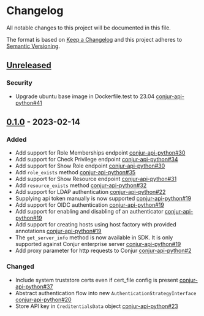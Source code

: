 # Changelog
All notable changes to this project will be documented in this file.

The format is based on [Keep a Changelog](http://keepachangelog.com/en/1.0.0/)
and this project adheres to [Semantic Versioning](http://semver.org/spec/v2.0.0.html).

## [Unreleased]

### Security
- Upgrade ubuntu base image in Dockerfile.test to 23.04
  [conjur-api-python#41](https://github.com/cyberark/conjur-api-python/pull/41)

## [0.1.0] - 2023-02-14

### Added
- Add support for Role Memberships endpoint
  [conjur-api-python#30](https://github.com/cyberark/conjur-api-python/pull/33)
- Add support for Check Privilege endpoint
  [conjur-api-python#34](https://github.com/cyberark/conjur-api-python/pull/34)
- Add support for Show Role endpoint
  [conjur-api-python#30](https://github.com/cyberark/conjur-api-python/pull/30)
- Add `role_exists` method
  [conjur-api-python#35](https://github.com/cyberark/conjur-api-python/pull/35)
- Add support for Show Resource endpoint
  [conjur-api-python#31](https://github.com/cyberark/conjur-api-python/pull/31)
- Add `resource_exists` method
  [conjur-api-python#32](https://github.com/cyberark/conjur-api-python/pull/32)
- Add support for LDAP authentication
  [conjur-api-python#22](https://github.com/cyberark/conjur-api-python/pull/22)
- Supplying api token manually is now supported
  [conjur-api-python#19](https://github.com/cyberark/conjur-api-python/pull/19)
- Add support for OIDC authentication
  [conjur-api-python#19](https://github.com/cyberark/conjur-api-python/pull/19)
- Add support for enabling and disabling of an authenticator
  [conjur-api-python#19](https://github.com/cyberark/conjur-api-python/pull/19)
- Add support for creating hosts using host factory with provided annotations
  [conjur-api-python#19](https://github.com/cyberark/conjur-api-python/pull/19)
- The `get_server_info` method is now available in SDK. It is only supported against Conjur enterprise server
  [conjur-api-python#19](https://github.com/cyberark/conjur-api-python/pull/19)
- Add proxy parameter for http requests to Conjur
  [conjur-api-python#2](https://github.cyberng.com/Conjur-Enterprise/conjur-api-python/pull/2)

### Changed
- Include system truststore certs even if cert_file config is present
  [conjur-api-python#37](https://github.com/cyberark/conjur-api-python/pull/37)
- Abstract authentication flow into new `AuthenticationStrategyInterface`
  [conjur-api-python#20](https://github.com/cyberark/conjur-api-python/pull/20)
- Store API key in `CreditentialsData` object
  [conjur-api-python#23](https://github.com/cyberark/conjur-api-python/pull/23)

[Unreleased]: https://github.com/cyberark/conjur-api-python/compare/v0.1.0...HEAD
[0.1.0]: https://github.com/cyberark/conjur-api-python/releases/tag/v0.1.0
